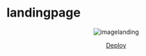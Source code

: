 # landingpage


<div align="center">
  <img src="imagelanding.png" alt="imagelanding">

  <a target="_blank" href="https://alexandre-ods.github.io/
landingpage/">Deploy</a>
</div>
